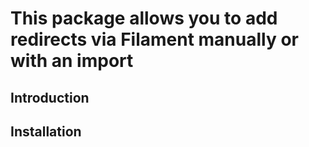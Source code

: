 # This package allows you to add redirects via Filament manually or with an import

## Introduction

## Installation

